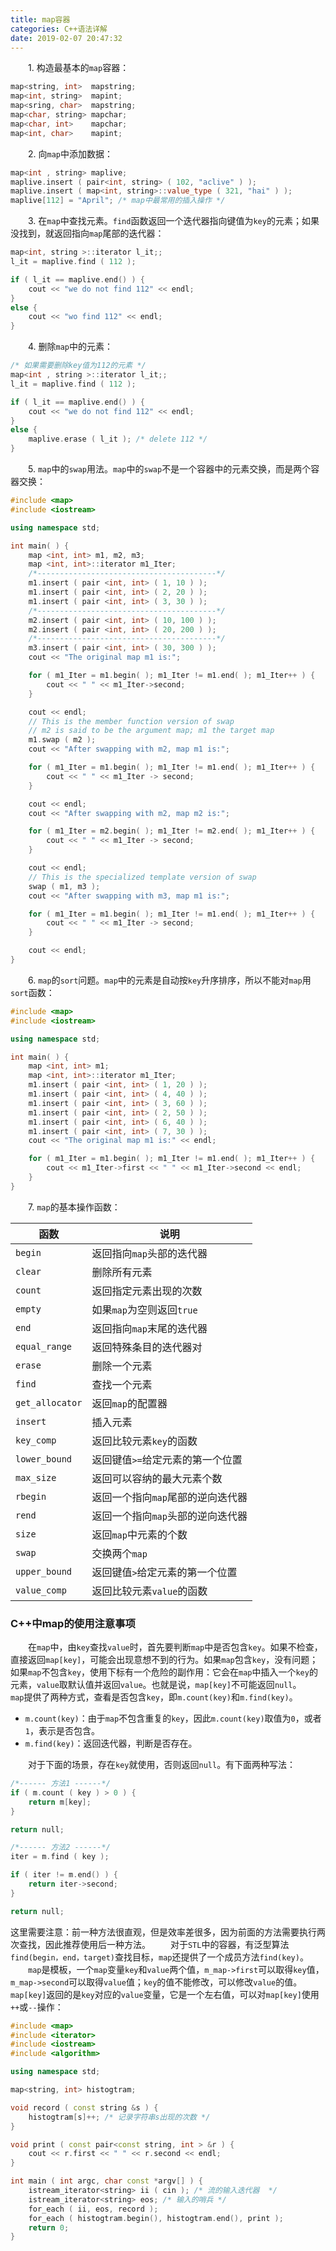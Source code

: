 ```yaml
---
title: map容器
categories: C++语法详解
date: 2019-02-07 20:47:32
---
```

&emsp;&emsp;1. 构造最基本的`map`容器：<!--more-->

``` cpp
map<string, int>  mapstring;
map<int, string>  mapint;
map<sring, char>  mapstring;
map<char, string> mapchar;
map<char, int>    mapchar;
map<int, char>    mapint;
```

&emsp;&emsp;2. 向`map`中添加数据：

``` cpp
map<int , string> maplive;
maplive.insert ( pair<int, string> ( 102, "aclive" ) );
maplive.insert ( map<int, string>::value_type ( 321, "hai" ) );
maplive[112] = "April"; /* map中最常用的插入操作 */
```

&emsp;&emsp;3. 在`map`中查找元素。`find`函数返回一个迭代器指向键值为`key`的元素；如果没找到，就返回指向`map`尾部的迭代器：

``` cpp
map<int, string >::iterator l_it;;
l_it = maplive.find ( 112 );

if ( l_it == maplive.end() ) {
    cout << "we do not find 112" << endl;
}
else {
    cout << "wo find 112" << endl;
}
```

&emsp;&emsp;4. 删除`map`中的元素：

``` cpp
/* 如果需要删除key值为112的元素 */
map<int , string >::iterator l_it;;
l_it = maplive.find ( 112 );

if ( l_it == maplive.end() ) {
    cout << "we do not find 112" << endl;
}
else {
    maplive.erase ( l_it ); /* delete 112 */
}
```

&emsp;&emsp;5. `map`中的`swap`用法。`map`中的`swap`不是一个容器中的元素交换，而是两个容器交换：

``` cpp
#include <map>
#include <iostream>

using namespace std;

int main( ) {
    map <int, int> m1, m2, m3;
    map <int, int>::iterator m1_Iter;
    /*----------------------------------------*/
    m1.insert ( pair <int, int> ( 1, 10 ) );
    m1.insert ( pair <int, int> ( 2, 20 ) );
    m1.insert ( pair <int, int> ( 3, 30 ) );
    /*----------------------------------------*/
    m2.insert ( pair <int, int> ( 10, 100 ) );
    m2.insert ( pair <int, int> ( 20, 200 ) );
    /*----------------------------------------*/
    m3.insert ( pair <int, int> ( 30, 300 ) );
    cout << "The original map m1 is:";

    for ( m1_Iter = m1.begin( ); m1_Iter != m1.end( ); m1_Iter++ ) {
        cout << " " << m1_Iter->second;
    }

    cout << endl;
    // This is the member function version of swap
    // m2 is said to be the argument map; m1 the target map
    m1.swap ( m2 );
    cout << "After swapping with m2, map m1 is:";

    for ( m1_Iter = m1.begin( ); m1_Iter != m1.end( ); m1_Iter++ ) {
        cout << " " << m1_Iter -> second;
    }

    cout << endl;
    cout << "After swapping with m2, map m2 is:";

    for ( m1_Iter = m2.begin( ); m1_Iter != m2.end( ); m1_Iter++ ) {
        cout << " " << m1_Iter -> second;
    }

    cout << endl;
    // This is the specialized template version of swap
    swap ( m1, m3 );
    cout << "After swapping with m3, map m1 is:";

    for ( m1_Iter = m1.begin( ); m1_Iter != m1.end( ); m1_Iter++ ) {
        cout << " " << m1_Iter -> second;
    }

    cout << endl;
}
```

&emsp;&emsp;6. `map`的`sort`问题。`map`中的元素是自动按`key`升序排序，所以不能对`map`用`sort`函数：

``` cpp
#include <map>
#include <iostream>

using namespace std;

int main( ) {
    map <int, int> m1;
    map <int, int>::iterator m1_Iter;
    m1.insert ( pair <int, int> ( 1, 20 ) );
    m1.insert ( pair <int, int> ( 4, 40 ) );
    m1.insert ( pair <int, int> ( 3, 60 ) );
    m1.insert ( pair <int, int> ( 2, 50 ) );
    m1.insert ( pair <int, int> ( 6, 40 ) );
    m1.insert ( pair <int, int> ( 7, 30 ) );
    cout << "The original map m1 is:" << endl;

    for ( m1_Iter = m1.begin( ); m1_Iter != m1.end( ); m1_Iter++ ) {
        cout << m1_Iter->first << " " << m1_Iter->second << endl;
    }
}
```

&emsp;&emsp;7. `map`的基本操作函数：

函数            | 说明
----------------|-----
`begin`         | 返回指向`map`头部的迭代器
`clear`         | 删除所有元素
`count`         | 返回指定元素出现的次数
`empty`         | 如果`map`为空则返回`true`
`end`           | 返回指向`map`末尾的迭代器
`equal_range`   | 返回特殊条目的迭代器对
`erase`         | 删除一个元素
`find`          | 查找一个元素
`get_allocator` | 返回`map`的配置器
`insert`        | 插入元素
`key_comp`      | 返回比较元素`key`的函数
`lower_bound`   | 返回键值`>=`给定元素的第一个位置
`max_size`      | 返回可以容纳的最大元素个数
`rbegin`        | 返回一个指向`map`尾部的逆向迭代器
`rend`          | 返回一个指向`map`头部的逆向迭代器
`size`          | 返回`map`中元素的个数
`swap`          | 交换两个`map`
`upper_bound`   | 返回键值`>`给定元素的第一个位置
`value_comp`    | 返回比较元素`value`的函数

### C++中map的使用注意事项

&emsp;&emsp;在`map`中，由`key`查找`value`时，首先要判断`map`中是否包含`key`。如果不检查，直接返回`map[key]`，可能会出现意想不到的行为。如果`map`包含`key`，没有问题；如果`map`不包含`key`，使用下标有一个危险的副作用：它会在`map`中插入一个`key`的元素，`value`取默认值并返回`value`。也就是说，`map[key]`不可能返回`null`。
&emsp;&emsp;`map`提供了两种方式，查看是否包含`key`，即`m.count(key)`和`m.find(key)`。

- `m.count(key)`：由于`map`不包含重复的`key`，因此`m.count(key)`取值为`0`，或者`1`，表示是否包含。
- `m.find(key)`：返回迭代器，判断是否存在。

&emsp;&emsp;对于下面的场景，存在`key`就使用，否则返回`null`。有下面两种写法：

``` cpp
/*------ 方法1 ------*/
if ( m.count ( key ) > 0 ) {
    return m[key];
}

return null;

/*------ 方法2 ------*/
iter = m.find ( key );

if ( iter != m.end() ) {
    return iter->second;
}

return null;
```

这里需要注意：前一种方法很直观，但是效率差很多，因为前面的方法需要执行两次查找，因此推荐使用后一种方法。
&emsp;&emsp;对于`STL`中的容器，有泛型算法`find(begin，end，target)`查找目标，`map`还提供了一个成员方法`find(key)`。
&emsp;&emsp;`map`是模板，一个`map`变量`key`和`value`两个值，`m_map->first`可以取得`key`值，`m_map->second`可以取得`value`值；`key`的值不能修改，可以修改`value`的值。`map[key]`返回的是`key`对应的`value`变量，它是一个左右值，可以对`map[key]`使用`++`或`--`操作：

``` cpp
#include <map>
#include <iterator>
#include <iostream>
#include <algorithm>

using namespace std;

map<string, int> histogtram;

void record ( const string &s ) {
    histogtram[s]++; /* 记录字符串s出现的次数 */
}

void print ( const pair<const string, int > &r ) {
    cout << r.first << " " << r.second << endl;
}

int main ( int argc, char const *argv[] ) {
    istream_iterator<string> ii ( cin ); /* 流的输入迭代器  */
    istream_iterator<string> eos; /* 输入的哨兵 */
    for_each ( ii, eos, record );
    for_each ( histogtram.begin(), histogtram.end(), print );
    return 0;
}
```